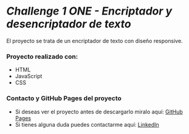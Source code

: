 <h1><em>Challenge 1 ONE - Encriptador y desencriptador de texto</em></h1>

El proyecto se trata de un encriptador de texto con diseño responsive.

<h3>Proyecto realizado con:</h3>

<ul>
  <li>HTML</li>
  <li>JavaScript</li>
  <li>CSS</li>
</ul>  

<h3>Contacto y GitHub Pages del proyecto</h3>



<ul>
  <li>Si deseas ver el proyecto antes de descargarlo miralo aquí: <a href="https://markou54.github.io/challenge1ONE/">GitHub Pages</a></li>
  <li>Si tienes alguna duda puedes contactarme aquí: <a href="https://www.linkedin.com/in/marco-antonio-urbán-rico-434512136/">LinkedIn</a></li>
</ul>
